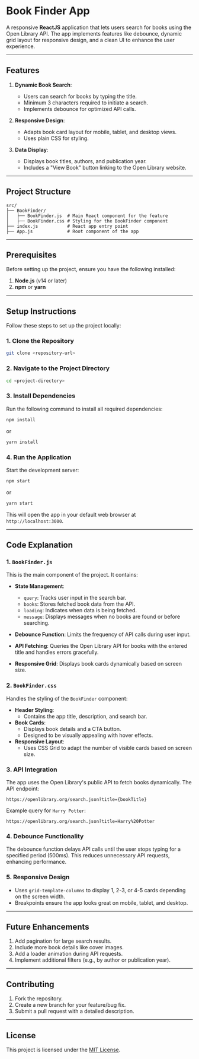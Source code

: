 # Book Finder App

A responsive **ReactJS** application that lets users search for books using the Open Library API. The app implements features like debounce, dynamic grid layout for responsive design, and a clean UI to enhance the user experience.

---

## Features

1. **Dynamic Book Search**:

   - Users can search for books by typing the title.
   - Minimum 3 characters required to initiate a search.
   - Implements debounce for optimized API calls.

2. **Responsive Design**:

   - Adapts book card layout for mobile, tablet, and desktop views.
   - Uses plain CSS for styling.

3. **Data Display**:
   - Displays book titles, authors, and publication year.
   - Includes a "View Book" button linking to the Open Library website.

---

## Project Structure

```plaintext
src/
├── BookFinder/
│   ├── BookFinder.js  # Main React component for the feature
│   ├── BookFinder.css # Styling for the BookFinder component
├── index.js           # React app entry point
├── App.js             # Root component of the app
```

---

## Prerequisites

Before setting up the project, ensure you have the following installed:

1. **Node.js** (v14 or later)
2. **npm** or **yarn**

---

## Setup Instructions

Follow these steps to set up the project locally:

### 1. Clone the Repository

```bash
git clone <repository-url>
```

### 2. Navigate to the Project Directory

```bash
cd <project-directory>
```

### 3. Install Dependencies

Run the following command to install all required dependencies:

```bash
npm install
```

or

```bash
yarn install
```

### 4. Run the Application

Start the development server:

```bash
npm start
```

or

```bash
yarn start
```

This will open the app in your default web browser at `http://localhost:3000`.

---

## Code Explanation

### **1. `BookFinder.js`**

This is the main component of the project. It contains:

- **State Management**:
  - `query`: Tracks user input in the search bar.
  - `books`: Stores fetched book data from the API.
  - `loading`: Indicates when data is being fetched.
  - `message`: Displays messages when no books are found or before searching.
- **Debounce Function**:
  Limits the frequency of API calls during user input.

- **API Fetching**:
  Queries the Open Library API for books with the entered title and handles errors gracefully.

- **Responsive Grid**:
  Displays book cards dynamically based on screen size.

### **2. `BookFinder.css`**

Handles the styling of the `BookFinder` component:

- **Header Styling**:
  - Contains the app title, description, and search bar.
- **Book Cards**:
  - Displays book details and a CTA button.
  - Designed to be visually appealing with hover effects.
- **Responsive Layout**:
  - Uses CSS Grid to adapt the number of visible cards based on screen size.

### **3. API Integration**

The app uses the Open Library's public API to fetch books dynamically. The API endpoint:

```plaintext
https://openlibrary.org/search.json?title={bookTitle}
```

Example query for `Harry Potter`:

```plaintext
https://openlibrary.org/search.json?title=Harry%20Potter
```

### **4. Debounce Functionality**

The debounce function delays API calls until the user stops typing for a specified period (500ms). This reduces unnecessary API requests, enhancing performance.

### **5. Responsive Design**

- Uses `grid-template-columns` to display 1, 2-3, or 4-5 cards depending on the screen width.
- Breakpoints ensure the app looks great on mobile, tablet, and desktop.

---

## Future Enhancements

1. Add pagination for large search results.
2. Include more book details like cover images.
3. Add a loader animation during API requests.
4. Implement additional filters (e.g., by author or publication year).

---

## Contributing

1. Fork the repository.
2. Create a new branch for your feature/bug fix.
3. Submit a pull request with a detailed description.

---

## License

This project is licensed under the [MIT License](https://opensource.org/licenses/MIT).
